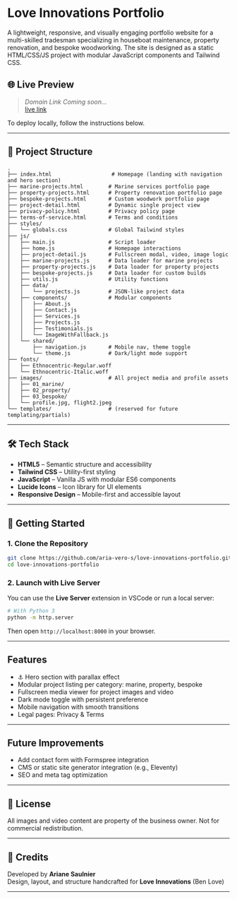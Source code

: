 # Love Innovations Portfolio

A lightweight, responsive, and visually engaging portfolio website for a multi-skilled tradesman specializing in houseboat maintenance, property renovation, and bespoke woodworking. The site is designed as a static HTML/CSS/JS project with modular JavaScript components and Tailwind CSS.

## 🌐 Live Preview

> _Domain Link Coming soon..._  
[live link](https://aria-vero-s.github.io/love-innovations-portfolio/)

To deploy locally, follow the instructions below.

---

## 📁 Project Structure

```
.
├── index.html                   # Homepage (landing with navigation and hero section)
├── marine-projects.html        # Marine services portfolio page
├── property-projects.html      # Property renovation portfolio page
├── bespoke-projects.html       # Custom woodwork portfolio page
├── project-detail.html         # Dynamic single project view
├── privacy-policy.html         # Privacy policy page
├── terms-of-service.html       # Terms and conditions
├── styles/
│   └── globals.css             # Global Tailwind styles
├── js/
│   ├── main.js                 # Script loader
│   ├── home.js                 # Homepage interactions
│   ├── project-detail.js       # Fullscreen modal, video, image logic
│   ├── marine-projects.js      # Data loader for marine projects
│   ├── property-projects.js    # Data loader for property projects
│   ├── bespoke-projects.js     # Data loader for custom builds
│   ├── utils.js                # Utility functions
│   ├── data/
│   │   └── projects.js         # JSON-like project data
│   ├── components/             # Modular components
│   │   ├── About.js
│   │   ├── Contact.js
│   │   ├── Services.js
│   │   ├── Projects.js
│   │   ├── Testimonials.js
│   │   └── ImageWithFallback.js
│   └── shared/
│       ├── navigation.js       # Mobile nav, theme toggle
│       └── theme.js            # Dark/light mode support
├── fonts/
│   ├── Ethnocentric-Regular.woff
│   └── Ethnocentric-Italic.woff
├── images/                     # All project media and profile assets
│   ├── 01_marine/
│   ├── 02_property/
│   ├── 03_bespoke/
│   └── profile.jpg, flight2.jpeg
└── templates/                  # (reserved for future templating/partials)
```

---

## 🛠️ Tech Stack

- **HTML5** – Semantic structure and accessibility
- **Tailwind CSS** – Utility-first styling
- **JavaScript** – Vanilla JS with modular ES6 components
- **Lucide Icons** – Icon library for UI elements
- **Responsive Design** – Mobile-first and accessible layout

---

## 🔧 Getting Started

### 1. Clone the Repository

```bash
git clone https://github.com/aria-vero-s/love-innovations-portfolio.git
cd love-innovations-portfolio
```

### 2. Launch with Live Server

You can use the **Live Server** extension in VSCode or run a local server:

```bash
# With Python 3
python -m http.server
```

Then open `http://localhost:8000` in your browser.

---

## Features

- ⚓ Hero section with parallax effect
- Modular project listing per category: marine, property, bespoke
- Fullscreen media viewer for project images and video
- Dark mode toggle with persistent preference
- Mobile navigation with smooth transitions
- Legal pages: Privacy & Terms

---

## Future Improvements

- Add contact form with Formspree integration
- CMS or static site generator integration (e.g., Eleventy)
- SEO and meta tag optimization

---

## 📄 License

All images and video content are property of the business owner. Not for commercial redistribution.

---

## 🤝 Credits

Developed by **Ariane Saulnier**  
Design, layout, and structure handcrafted for **Love Innovations** (Ben Love)

---
